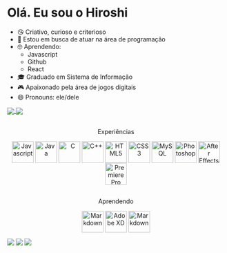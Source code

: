 # Olá. Eu sou o Hiroshi
+ 😘 Criativo, curioso e criterioso
+ 🔭 Estou em busca de atuar na área de programação
+ 🤓 Aprendendo:
  + Javascript
  + Github
  + React
+ 🎓 Graduado em Sistema de Informação
+ 🎮 Apaixonado pela área de jogos digitais
+ 😄 Pronouns: ele/dele

<div>
  <a href="https://github.com/nhiroshihashimoto">
</div>
  
  
<a href="https://github.com/nhiroshihashimoto">
  <img align="center" src="https://github-readme-stats.vercel.app/api?username=nhiroshihashimoto&include_all_commits&count_private=true&show_icons=true&theme=highcontrast&bg_color=20,988181,625353,1c1717&title_color=ff5454&icon_color=ff5454&hide_border=true&hide_title=true&border_radius=15&locale=pt-br" />
</a>
<a href="https://github.com/nhiroshihashimoto">
  <img align="center" src="https://github-readme-stats.vercel.app/api/top-langs/?username=nhiroshihashimoto&layout=compact&langs_count=5&show_icons=true&bg_color=20,988181,625353,1c1717&title_color=ff5454&text_color=ffffff&icon_color=ff5454&hide_border=true&border_radius=15" />
</a>
  
  
<div align="center" style="display: inline_block"><br>
  
  Experiências
  
  <a href="https://github.com/nhiroshihashimoto/module_smartmath"><img align="center" alt="Javascript" height="50" width="50" src="https://cdn.jsdelivr.net/gh/devicons/devicon/icons/javascript/javascript-original.svg"></a>
  <a href="https://www.linkedin.com/in/hiroshihashimoto"><img align="center" alt="Java" height="50" width="50" src="https://cdn.jsdelivr.net/gh/devicons/devicon/icons/java/java-original.svg"></a>
  <a href="https://www.linkedin.com/in/hiroshihashimoto"><img align="center" alt="C" height="50" width="50" src="https://cdn.jsdelivr.net/gh/devicons/devicon/icons/c/c-original.svg"></a>
  <a href="https://www.linkedin.com/in/hiroshihashimoto"><img align="center" alt="C++" height="50" width="50" src="https://cdn.jsdelivr.net/gh/devicons/devicon/icons/cplusplus/cplusplus-original.svg"></a>
  <a href="https://github.com/nhiroshihashimoto/calculator/tree/main"><img align="center" alt="HTML5" height="50" width="50" src="https://cdn.jsdelivr.net/gh/devicons/devicon/icons/html5/html5-original.svg"></a>
  <a href="https://github.com/nhiroshihashimoto/calculator/tree/main"><img align="center" alt="CSS3" height="50" width="50" src="https://cdn.jsdelivr.net/gh/devicons/devicon/icons/css3/css3-original.svg"></a>
  <a href="https://www.linkedin.com/in/hiroshihashimoto"><img align="center" alt="MySQL" height="50" width="50" src="https://cdn.jsdelivr.net/gh/devicons/devicon/icons/mysql/mysql-original-wordmark.svg"></a>
  <a href="https://www.linkedin.com/in/hiroshihashimoto"><img align="center" alt="Photoshop" height="50" width="50" src="https://cdn.jsdelivr.net/gh/devicons/devicon/icons/photoshop/photoshop-line.svg"></a>
  <a href="https://www.linkedin.com/in/hiroshihashimoto"><img align="center" alt="After Effects" height="50" width="50" src="https://cdn.jsdelivr.net/gh/devicons/devicon/icons/aftereffects/aftereffects-original.svg"></a>
  <a href="https://www.linkedin.com/in/hiroshihashimoto"><img align="center" alt="Premiere Pro" height="50" width="50" src="https://cdn.jsdelivr.net/gh/devicons/devicon/icons/premierepro/premierepro-original.svg"></a>
  
  ##
  
  Aprendendo
  
  <a href="https://www.linkedin.com/in/hiroshihashimoto"><img align="center" alt="Markdown" height="50" width="50" src="https://cdn.jsdelivr.net/gh/devicons/devicon/icons/react/react-original.svg"></a>
  <a href="https://www.linkedin.com/in/hiroshihashimoto"><img align="center" alt="Adobe XD" height="50" width="50" src="https://cdn.jsdelivr.net/gh/devicons/devicon/icons/xd/xd-line.svg"></a>
  <a href="https://www.linkedin.com/in/hiroshihashimoto"><img align="center" alt="Markdown" height="50" width="50" src="https://d33wubrfki0l68.cloudfront.net/f1f475a6fda1c2c4be4cac04033db5c3293032b4/513a4/assets/images/markdown-mark-white.svg"></a>
  
</div>
  
<div style="display: inline_block">
  <a href="https://www.linkedin.com/in/hiroshihashimoto/"><img src="https://img.shields.io/badge/LinkedIn-0077B5?style=for-the-badge&logo=linkedin&logoColor=white"></a>
  <a href="mailto:hiroshi.hisako@gmail.com"><img src="https://img.shields.io/badge/Gmail-D14836?style=for-the-badge&logo=gmail&logoColor=white"></a>
  <img src="https://img.shields.io/github/followers/nhiroshihashimoto.svg?style=social&label=Follow&maxAge=2592000">
</div>
